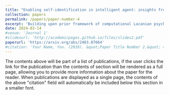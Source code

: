 ```yaml
---
title: "Enabling self-identification in intelligent agent: insights from computational psychoanalysis"
collection: papers
permalink: /papers/paper-number-4
excerpt: 'Building upon prior framework of computational Lacanian psychoanalysis with the theory of active inference, this paper aims to further explore the concept of self-identification and its potential applications. Beginning with two classic paradigms in psychology, mirror self-recognition and rubber hand illusion, we suggest that imaginary identification is characterized by an integrated body schema with minimal free energy. Next, we briefly survey three dimensions of symbolic identification (sociological, psychoanalytic, and linguistical) and corresponding active inference accounts. To provide intuition, we respectively employ a convolutional neural network (CNN) and a multi-layer perceptron (MLP) supervised by ChatGPT to showcase optimization of free energy during motor skill and language mastery underlying identification formation. We then introduce Lacan's Graph II of desire, unifying imaginary and symbolic identification, and propose an illustrative model called FreeAgent. In concluding remarks, we discuss some key issues in the potential of computational Lacanian psychoanalysis to advance mental health and artificial intelligence, including digital twin mind, large language models as avatars of the Lacanian Other, and the feasibility of human-level artificial general intelligence with self-awareness in the context of post-structuralism.'
date: 2024-03-14
#venue: 'Journal 1'
#slidesurl: 'http://academicpages.github.io/files/slides2.pdf'
paperurl: 'https://arxiv.org/abs/2403.07664'
#citation: 'Your Name, You. (2010). &quot;Paper Title Number 2.&quot; <i>Journal 1</i>. 1(2).'
---
```


The contents above will be part of a list of publications, if the user clicks the link for the publication than the contents of section will be rendered as a full page, allowing you to provide more information about the paper for the reader. When publications are displayed as a single page, the contents of the above "citation" field will automatically be included below this section in a smaller font.